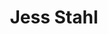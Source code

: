 ---
name: Jess Stahl
title: Jess Stahl
permalink: /team/jess-stahl/
image_path: /assets/img/import/bio/jess-stahl/jess-stahl.jpg
job_title: Emerging Technology Fellow
cohort_year: 2024
portfolio:
description: <p>Placeholder</p>
blurb: <p>Placeholder</p>

skillsets: AI Governance,Privacy-Enhancing Technologies,Tech Policy
---